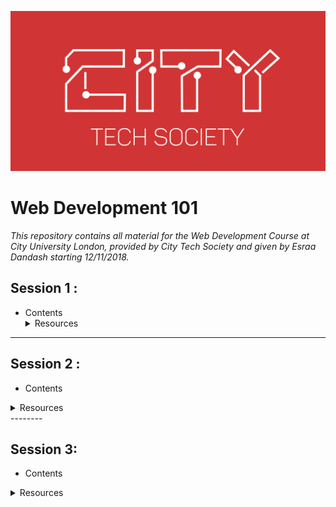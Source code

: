 ![logo](./Logo.png)
# Web Development 101
*This repository contains all material for the Web Development Course at City University London, provided by City Tech Society     and given by Esraa Dandash starting 12/11/2018.*

## Session 1 : ##
* Contents
         <details>
           <summary>Resources</summary>
           <p>How the Internet works: https://codeburst.io/how-the-internet-works-a240448b409e</p>
           <p>Introduction to HTML: https://www.w3schools.com/html/html_intro.asp</p>
           <p>Website Design: https://codeburst.io/9-best-website-layout-examples-and-ideas-for-web-design-in-2018-514420fbc18c</p>
         <p>Web Dev explained to a time traveller from 10 years ago: https://medium.freecodecamp.org/web-development-explained-to-a-time-traveler-from-ten-years-ago-600fad81170d</p>
         </details>
--------
## Session 2 : ##
* Contents
<details>
<summary>Resources</summary>
<p>Google Fonts: https://fonts.google.com</p>
<p>Material Icons: https://material.io/tools/icons/</p>
<p>Pictures from: https://unsplash.com/search/photos/university</p>
<p>Explanation of margin and padding: https://www.w3schools.com/css/css_boxmodel.asp</p>
<p>Modern CSS for Dinosaurs: https://medium.com/actualize-network/modern-css-explained-for-dinosaurs-5226febe3525</p>

</details>
--------

## Session 3: ##
* Contents
<details>
<summary>Resources</summary>
<p>The Ultimate Guide to CSS + Cheat Sheets: https://medium.com/level-up-web/the-ultimate-guide-to-css-103b0f883de3</p>
<p>CSS Cheat Sheet: https://adam-marsden.co.uk/css-cheat-sheet</p>
<p>Official Bootstrap4 Documentation: http://getbootstrap.com/docs/4.1/getting-started/introduction/
<p>Bootstrap 4 Cheat Sheet: https://hackerthemes.com/bootstrap-cheatsheet/</p>

</details>
